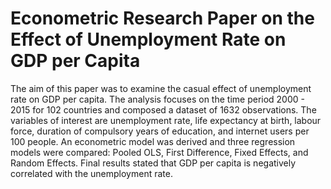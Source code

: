 # Econometric Research Paper on the Effect of Unemployment Rate on GDP per Capita

The aim of this paper was to examine the casual effect of unemployment rate on GDP per capita. 
The analysis focuses on the time period 2000 - 2015 for 102 countries and composed a dataset of 1632 observations. The variables of interest are unemployment rate, life expectancy at birth, labour force, duration of compulsory years of education, and internet users per 100 people. 
An econometric model was derived and three regression models were compared: Pooled OLS, First Difference, Fixed Effects, and Random Effects. 
Final results stated that GDP per capita is negatively correlated with the unemployment rate. 
